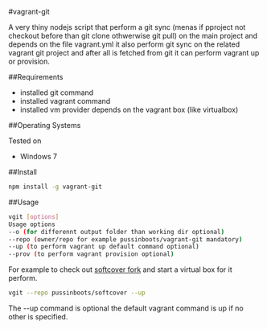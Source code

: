 #vagrant-git

A very thiny nodejs script that perform a git sync (menas if pproject not checkout before than git clone othwerwise git pull) on the main project and depends on the file vagrant.yml it also perform git sync on the related vagrant git project and after all is fetched from git it can perform vagrant up or provision.

##Requirements
* installed git command
* installed vagrant command
* installed vm provider depends on the vagrant box (like virtualbox)

##Operating Systems

Tested on
* Windows 7

##Install

```bash
npm install -g vagrant-git
```

##Usage

```bash
vgit [options]
Usage options 
--o (for differennt output folder than working dir optional)  
--repo (owner/repo for example pussinboots/vagrant-git mandatory) 
--up (to perform vagrant up default command optional) 
--prov (to perform vagrant provision optional)
```

For example to check out [softcover fork](https://github.com/pussinboots/softcover) and start a virtual box for it perform.
```bash
vgit --repo pussinboots/softcover --up
```

The --up command is optional the default vagrant command is up if no other is specified.

